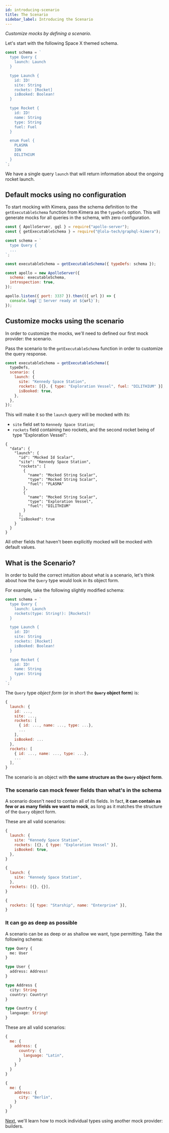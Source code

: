 ```yaml
---
id: introducing-scenario
title: The Scenario
sidebar_label: Introducing the Scenario
---
```


_Customize mocks by defining a scenario._

Let's start with the following Space X themed schema.

```js title="server.js"
const schema = `
  type Query {
    launch: Launch
  }

  type Launch {
    id: ID!
    site: String
    rockets: [Rocket]
    isBooked: Boolean!
  }

  type Rocket {
    id: ID!
    name: String
    type: String
    fuel: Fuel
  }

  enum Fuel {
    PLASMA
    ION
    DILITHIUM
  }
`;
```

We have a single query `launch` that will return information about the ongoing rocket launch.

## Default mocks using no configuration

To start mocking with Kimera, pass the schema definition to the `getExecutableSchema` function from Kimera as the `typeDefs` option. This will generate mocks for all queries in the schema, with zero configuration.

```js title="server.js"
const { ApolloServer, gql } = require("apollo-server");
const { getExecutableSchema } = require("@lola-tech/graphql-kimera");

const schema = `
  type Query {
  ...
`;

const executableSchema = getExecutableSchema({ typeDefs: schema });

const apollo = new ApolloServer({
  schema: executableSchema,
  introspection: true,
});

apollo.listen({ port: 3337 }).then(({ url }) => {
  console.log(`🚀 Server ready at ${url}`);
});
```

## Customize mocks using the scenario

In order to customize the mocks, we'll need to defined our first mock provider: the scenario.

Pass the scenario to the `getExecutableSchema` function in order to customize the query response.

```js
const executableSchema = getExecutableSchema({
  typeDefs,
  scenario: {
    launch: {
      site: "Kennedy Space Station",
      rockets: [{}, { type: "Exploration Vessel", fuel: "DILITHIUM" }],
      isBooked: true,
    },
  },
});
```

This will make it so the `launch` query will be mocked with its:

- `site` field set to `Kennedy Space Station`;
- `rockets` field containing two rockets, and the second rocket being of type "Exploration Vessel":

```
{
  "data": {
    "launch": {
      "id": "Mocked Id Scalar",
      "site": "Kennedy Space Station",
      "rockets": [
        {
          "name": "Mocked String Scalar",
          "type": "Mocked String Scalar",
          "fuel": "PLASMA"
        },
        {
          "name": "Mocked String Scalar",
          "type": "Exploration Vessel",
          "fuel": "DILITHIUM"
        }
      ],
      "isBooked": true
    }
  }
}
```

All other fields that haven't been explicitly mocked will be mocked with default values.

## What is the Scenario?

In order to build the correct intuition about what is a scenario, let's think about how the `Query` type would look in its object form.

For example, take the following slightly modified schema:

```js
const schema = `
  type Query {
    launch: Launch
    rockets(type: String!): [Rockets]!
  }

  type Launch {
    id: ID!
    site: String
    rockets: [Rocket]
    isBooked: Boolean!
  }

  type Rocket {
    id: ID!
    name: String
    type: String
  }
`;
```

The `Query` type _object form_ (or in short the **`Query` object form**) is:

```js
{
  launch: {
    id: ...,
    site: ...,
    rockets: [
      { id: ..., name: ..., type: ...},
      ...
    ],
    isBooked: ...
  },
  rockets: [
    { id: ..., name: ..., type: ...},
    ...
  ],
}
```

The scenario is an object with **the same structure as the `Query` object form**.

### The scenario can mock fewer fields than what's in the schema

A scenario doesn't need to contain all of its fields. In fact, **it can contain as few or as many fields we want to mock**, as long as it matches the structure of the `Query` object form.

These are all valid scenarios:

```js
{
  launch: {
    site: "Kennedy Space Station",
    rockets: [{}, { type: "Exploration Vessel" }],
    isBooked: true,
  },
}
```

```js
{
  launch: {
    site: "Kennedy Space Station",
  },
  rockets: [{}, {}],
}
```

```js
{
  rockets: [{ type: "Starship", name: "Enterprise" }],
}
```

### It can go as deep as possible

A scenario can be as deep or as shallow we want, type permitting. Take the following schema:

```graphql
type Query {
  me: User
}

type User {
  address: Address!
}

type Address {
  city: String
  country: Country!
}

type Country {
  language: String!
}
```

These are all valid scenarios:

```js
{
  me: {
    address: {
      country: {
        language: "Latin",
      }
    }
  }
}
```

```js
{
  me: {
    address: {
      city: "Berlin",
    }
  }
}
```

[Next](/graphql-kimera/docs/mocking-types), we'll learn how to mock individual types using another mock provider: builders.
